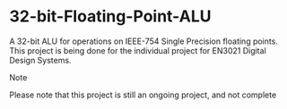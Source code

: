 # 32-bit-Floating-Point-ALU
A 32-bit ALU for operations on IEEE-754 Single Precision floating points. This project is being done for the individual project for  EN3021 Digital Design Systems.

>[!NOTE]
> Please note that this project is still an ongoing project, and not complete
